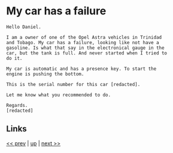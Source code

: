 # My car has a failure

    Hello Daniel.

    I am a owner of one of the Opel Astra vehicles in Trinidad
    and Tobago. My car has a failure, looking like not have a
    gasoline. Is what that say in the electronical gauge in the
    car, but the tank is full. And never started when I tried to
    do it.

    My car is automatic and has a presence key. To start the
    engine is pushing the bottom.

    This is the serial number for this car [redacted].

    Let me know what you recommended to do.

    Regards.
    [redacted]

## Links

[<< prev](2025-06-08.md) | [up](../) | [next >> ](../)
